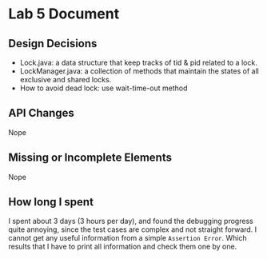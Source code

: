 # Lab 5 Document
## Design Decisions
* Lock.java:  a data structure that 
keep tracks of tid & pid related to a lock.
* LockManager.java: a collection of methods that
maintain the states of all exclusive and shared locks.
* How to avoid dead lock: use wait-time-out method


## API Changes
Nope

## Missing or Incomplete Elements
Nope

## How long I spent
I spent about 3 days (3 hours per day), and 
found the debugging progress quite annoying, since
the test cases are complex and not straight forward.
I cannot get any useful information from a 
simple `Assertion Error`. Which results that I have
to print all information and check them one by one.

